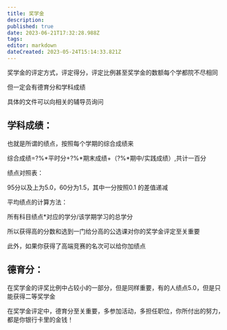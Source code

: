 ```yaml
---
title: 奖学金
description: 
published: true
date: 2023-06-21T17:32:28.988Z
tags: 
editor: markdown
dateCreated: 2023-05-24T15:14:33.821Z
---
```


奖学金的评定方式，评定得分，评定比例甚至奖学金的数额每个学都院不尽相同

但一定会有德育分和学科成绩

具体的文件可以向相关的辅导员询问

## 学科成绩：

也就是所谓的绩点，按照每个学期的综合成绩来

综合成绩=?%*平时分+?%*期末成绩+（?%*期中/实践成绩）,共计一百分

绩点对照表：

95分以及上为5.0，60分为1.5，其中一分按照0.1 的差值递减

平均绩点的计算方法：

所有科目绩点*对应的学分/该学期学习的总学分

所以获得高的分数和选到一门给分高的公选课对你的奖学金评定至关重要

此外，如果你获得了高端竞赛的名次可以给你加绩点

## 德育分：

在奖学金的评奖比例中占较小的一部分，但是同样重要，有的人绩点5.0，但是只能获得二等奖学金

在奖学金评定中，德育分至关重要，多参加活动，多担任职位，你所付出的努力，都是你银行卡里的金钱！


